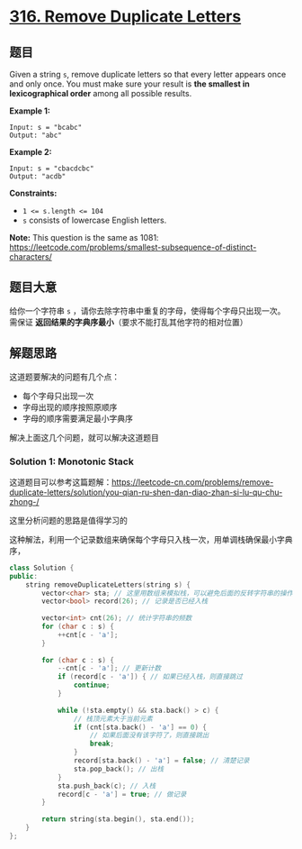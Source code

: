 # [316. Remove Duplicate Letters](https://leetcode-cn.com/problems/remove-duplicate-letters/)

## 题目

Given a string `s`, remove duplicate letters so that every letter appears once and only once. You must make sure your result is **the smallest in lexicographical order** among all possible results.

 

**Example 1:**

```
Input: s = "bcabc"
Output: "abc"
```

**Example 2:**

```
Input: s = "cbacdcbc"
Output: "acdb"
```

 

**Constraints:**

- `1 <= s.length <= 104`
- `s` consists of lowercase English letters.

 

**Note:** This question is the same as 1081: https://leetcode.com/problems/smallest-subsequence-of-distinct-characters/

## 题目大意

给你一个字符串 `s` ，请你去除字符串中重复的字母，使得每个字母只出现一次。需保证 **返回结果的字典序最小**（要求不能打乱其他字符的相对位置）

## 解题思路

这道题要解决的问题有几个点：

* 每个字母只出现一次
* 字母出现的顺序按照原顺序
* 字母的顺序需要满足最小字典序

解决上面这几个问题，就可以解决这道题目



### Solution 1: Monotonic Stack

这道题目可以参考这篇题解：https://leetcode-cn.com/problems/remove-duplicate-letters/solution/you-qian-ru-shen-dan-diao-zhan-si-lu-qu-chu-zhong-/

这里分析问题的思路是值得学习的

这种解法，利用一个记录数组来确保每个字母只入栈一次，用单调栈确保最小字典序，

```c++
class Solution {
public:
    string removeDuplicateLetters(string s) {
        vector<char> sta; // 这里用数组来模拟栈，可以避免后面的反转字符串的操作，
        vector<bool> record(26); // 记录是否已经入栈
        
        vector<int> cnt(26); // 统计字符串的频数
        for (char c : s) {
            ++cnt[c - 'a'];
        }
        
        for (char c : s) {
            --cnt[c - 'a']; // 更新计数
            if (record[c - 'a']) { // 如果已经入栈，则直接跳过
                continue;
            }
            
            while (!sta.empty() && sta.back() > c) {
                // 栈顶元素大于当前元素
                if (cnt[sta.back() - 'a'] == 0) {
                    // 如果后面没有该字符了，则直接跳出
                    break;
                }
                record[sta.back() - 'a'] = false; // 清楚记录
                sta.pop_back(); // 出栈
            }
            sta.push_back(c); // 入栈
            record[c - 'a'] = true; // 做记录
        }
        
        return string(sta.begin(), sta.end());
    }
};
```

